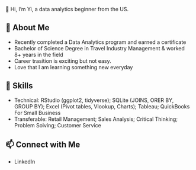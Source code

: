 👋 Hi, I’m Yi, a data analytics beginner from the US.

🌱 About Me
--------------------------------------------------------------------------------------------
- Recently completed a Data Analytics program and earned a certificate
- Bachelor of Science Degree in Travel Industry Management & worked 8+ years in the field
- Career trasition is exciting but not easy.
- Love that I am learning something new everyday
  
  
📐 Skills
--------------------------------------------------------------------------------------------
- Technical:  RStudio (ggplot2, tidyverse); SQLite (JOINS, ORER BY, GROUP BY); Excel (Pivot tables, Vlookup, Charts); Tableau; QuickBooks For Small Business
- Transferable: Retail Management; Sales Analysis; Critical Thinking; Problem Solving; Customer Service
  

📫 Connect with Me
--------------------------------------------------------------------------------------------
- LinkedIn

<!---
HO3D/HO3D is a ✨ special ✨ repository because its `README.md` (this file) appears on your GitHub profile.
You can click the Preview link to take a look at your changes.
--->

